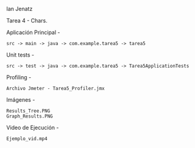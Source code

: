 Ian Jenatz

Tarea 4 - Chars.

Aplicación Principal -

    src -> main -> java -> com.example.tarea5 -> tarea5

Unit tests -

    src -> test -> java -> com.example.tarea5 -> Tarea5ApplicationTests

Profiling -

    Archivo Jmeter - Tarea5_Profiler.jmx

Imágenes - 
    
    Results_Tree.PNG
    Graph_Results.PNG
    
Video de Ejecución -

    Ejemplo_vid.mp4